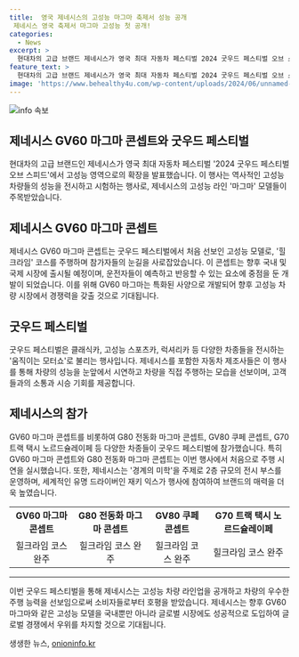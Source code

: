 ```yaml
---
title:  영국 제네시스의 고성능 마그마 축제서 성능 공개
 제네시스 영국 축제서 마그마 고성능 첫 공개!
categories:
  - News
excerpt: >
  현대차의 고급 브랜드 제네시스가 영국 최대 자동차 페스티벌 2024 굿우드 페스티벌 오브 스피드에서 고성능 영역으로의 진출을 시연하며 확정했다. 제네시스는 마그마 모델 시연뿐 아니라 11일부터 14일까지 행해지는 굿우드의 핵심 주행 코스 힐크라임 코스를 완주할 예정이다. 제네시스는 이와 함께 GV60 마그마를 내년에 국내 출시하고 유럽 등으로 판매를 확대할 것으로 알려졌다. 이밖에도 경계의 미학을 주제로 전시 부스를 운영하며 제네시스의 공식 브랜드 파트너로서 유명 드라이버 재키 익스도 행사에 참여할 예정이다. (출처: 현대차그룹 제공)
feature_text: >
  현대차의 고급 브랜드 제네시스가 영국 최대 자동차 페스티벌 2024 굿우드 페스티벌 오브 스피드에서 고성능 영역으로의 진출을 시연하며 확정했다. 제네시스는 마그마 모델 시연뿐 아니라 11일부터 14일까지 행해지는 굿우드의 핵심 주행 코스 힐크라임 코스를 완주할 예정이다. 제네시스는 이와 함께 GV60 마그마를 내년에 국내 출시하고 유럽 등으로 판매를 확대할 것으로 알려졌다. 이밖에도 경계의 미학을 주제로 전시 부스를 운영하며 제네시스의 공식 브랜드 파트너로서 유명 드라이버 재키 익스도 행사에 참여할 예정이다. (출처: 현대차그룹 제공)
image: 'https://www.behealthy4u.com/wp-content/uploads/2024/06/unnamed-file.png'
---
```


<p><img src="https://www.behealthy4u.com/wp-content/uploads/2024/06/unnamed-file.png" alt="info 속보" /></p>

<h2>제네시스 GV60 마그마 콘셉트와 굿우드 페스티벌</h2>

<p data-ke-size="size16">현대차의 고급 브랜드인 제네시스가 영국 최대 자동차 페스티벌 '2024 굿우드 페스티벌 오브 스피드'에서 고성능 영역으로의 확장을 발표했습니다. 이 행사는 역사적인 고성능 차량들의 성능을 전시하고 시험하는 행사로, 제네시스의 고성능 라인 '마그마' 모델들이 주목받았습니다.</p>

<h2 data-ke-size="size26">제네시스 GV60 마그마 콘셉트</h2>

<p data-ke-size="size16">제네시스 GV60 마그마 콘셉트는 굿우드 페스티벌에서 처음 선보인 고성능 모델로, '힐크라임' 코스를 주행하며 참가자들의 눈길을 사로잡았습니다. 이 콘셉트는 향후 국내 및 국제 시장에 출시될 예정이며, 운전자들이 예측하고 반응할 수 있는 요소에 중점을 둔 개발이 되었습니다. 이를 위해 GV60 마그마는 특화된 사양으로 개발되어 향후 고성능 차량 시장에서 경쟁력을 갖출 것으로 기대됩니다.</p>

<h2 data-ke-size="size26">굿우드 페스티벌</h2>

<p data-ke-size="size16">굿우드 페스티벌은 클래식카, 고성능 스포츠카, 럭셔리카 등 다양한 차종들을 전시하는 '움직이는 모터쇼'로 불리는 행사입니다. 제네시스를 포함한 자동차 제조사들은 이 행사를 통해 차량의 성능을 눈앞에서 시연하고 차량을 직접 주행하는 모습을 선보이며, 고객들과의 소통과 시승 기회를 제공합니다.</p>

<h2 data-ke-size="size26">제네시스의 참가</h2>

<p data-ke-size="size16">GV60 마그마 콘셉트를 비롯하여 G80 전동화 마그마 콘셉트, GV80 쿠페 콘셉트, G70 트랙 택시 노르드슐레이페 등 다양한 차종들이 굿우드 페스티벌에 참가했습니다. 특히 GV60 마그마 콘셉트와 G80 전동화 마그마 콘셉트는 이번 행사에서 처음으로 주행 시연을 실시했습니다. 또한, 제네시스는 '경계의 미학'을 주제로 2층 규모의 전시 부스를 운영하며, 세계적인 유명 드라이버인 재키 익스가 행사에 참여하여 브랜드의 매력을 더욱 높였습니다.</p>

<table>
   <tbody>
      <tr>
         <td style="text-align: center; height: 17px;"><b>GV60 마그마 콘셉트</b></td>
         <td style="text-align: center; height: 17px;"><b>G80 전동화 마그마 콘셉트</b></td>
         <td style="text-align: center; height: 17px;"><b>GV80 쿠페 콘셉트</b></td>
         <td style="text-align: center; height: 17px;"><b>G70 트랙 택시 노르드슐레이페</b></td>
      </tr>
      <tr>
         <td style="text-align: center; height: 17px;">힐크라임 코스 완주</td>
         <td style="text-align: center; height: 17px;">힐크라임 코스 완주</td>
         <td style="text-align: center; height: 17px;">힐크라임 코스 완주</td>
         <td style="text-align: center; height: 17px;">힐크라임 코스 완주</td>
      </tr>
   </tbody>
</table>

<hr>

<p data-ke-size="size16">이번 굿우드 페스티벌을 통해 제네시스는 고성능 차량 라인업을 공개하고 차량의 우수한 주행 능력을 선보임으로써 소비자들로부터 호평을 받았습니다. 제네시스는 향후 GV60 마그마와 같은 고성능 모델을 국내뿐만 아니라 글로벌 시장에도 성공적으로 도입하여 글로벌 경쟁에서 우위를 차지할 것으로 기대됩니다.</p>
생생한 뉴스, <a href="https://onioninfo.kr" rel="dofollow">onioninfo.kr</a>


